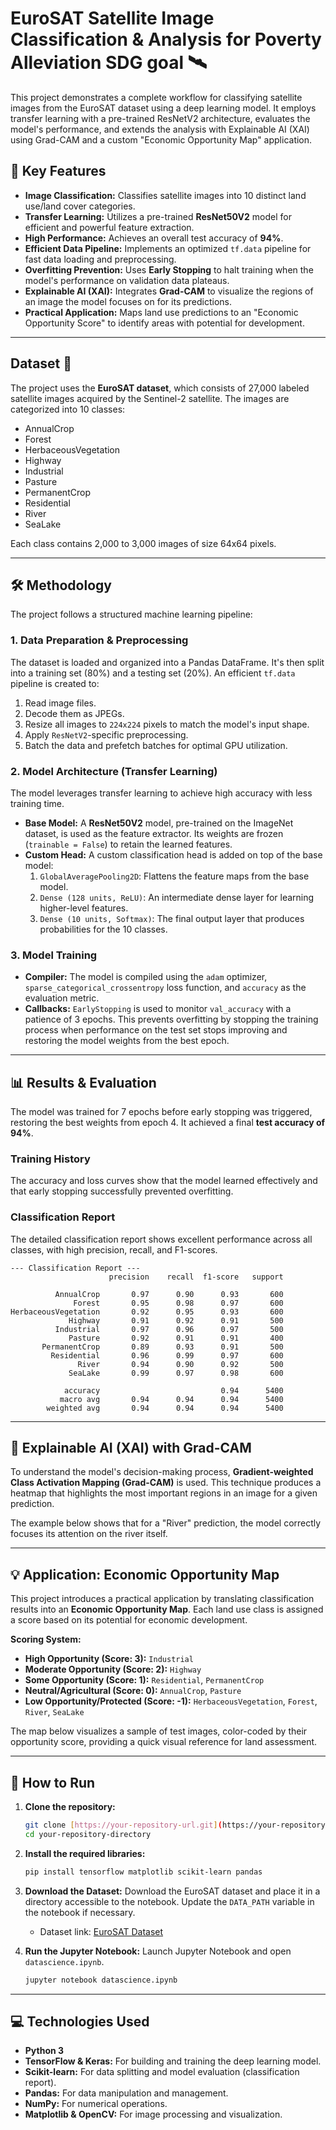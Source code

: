 # EuroSAT Satellite Image Classification & Analysis for Poverty Alleviation SDG goal 🛰️

This project demonstrates a complete workflow for classifying satellite images from the EuroSAT dataset using a deep learning model. It employs transfer learning with a pre-trained ResNetV2 architecture, evaluates the model's performance, and extends the analysis with Explainable AI (XAI) using Grad-CAM and a custom "Economic Opportunity Map" application.

## 🌟 Key Features

* **Image Classification:** Classifies satellite images into 10 distinct land use/land cover categories.
* **Transfer Learning:** Utilizes a pre-trained **ResNet50V2** model for efficient and powerful feature extraction.
* **High Performance:** Achieves an overall test accuracy of **94%**.
* **Efficient Data Pipeline:** Implements an optimized `tf.data` pipeline for fast data loading and preprocessing.
* **Overfitting Prevention:** Uses **Early Stopping** to halt training when the model's performance on validation data plateaus.
* **Explainable AI (XAI):** Integrates **Grad-CAM** to visualize the regions of an image the model focuses on for its predictions.
* **Practical Application:** Maps land use predictions to an "Economic Opportunity Score" to identify areas with potential for development.

---

## Dataset 📂

The project uses the **EuroSAT dataset**, which consists of 27,000 labeled satellite images acquired by the Sentinel-2 satellite. The images are categorized into 10 classes:

* AnnualCrop
* Forest
* HerbaceousVegetation
* Highway
* Industrial
* Pasture
* PermanentCrop
* Residential
* River
* SeaLake

Each class contains 2,000 to 3,000 images of size 64x64 pixels.

---

## 🛠️ Methodology

The project follows a structured machine learning pipeline:

### 1. Data Preparation & Preprocessing

The dataset is loaded and organized into a Pandas DataFrame. It's then split into a training set (80%) and a testing set (20%). An efficient `tf.data` pipeline is created to:
1.  Read image files.
2.  Decode them as JPEGs.
3.  Resize all images to `224x224` pixels to match the model's input shape.
4.  Apply `ResNetV2`-specific preprocessing.
5.  Batch the data and prefetch batches for optimal GPU utilization.

### 2. Model Architecture (Transfer Learning)

The model leverages transfer learning to achieve high accuracy with less training time.

* **Base Model:** A **ResNet50V2** model, pre-trained on the ImageNet dataset, is used as the feature extractor. Its weights are frozen (`trainable = False`) to retain the learned features.
* **Custom Head:** A custom classification head is added on top of the base model:
    1.  `GlobalAveragePooling2D`: Flattens the feature maps from the base model.
    2.  `Dense (128 units, ReLU)`: An intermediate dense layer for learning higher-level features.
    3.  `Dense (10 units, Softmax)`: The final output layer that produces probabilities for the 10 classes.

### 3. Model Training

* **Compiler:** The model is compiled using the `adam` optimizer, `sparse_categorical_crossentropy` loss function, and `accuracy` as the evaluation metric.
* **Callbacks:** `EarlyStopping` is used to monitor `val_accuracy` with a patience of 3 epochs. This prevents overfitting by stopping the training process when performance on the test set stops improving and restoring the model weights from the best epoch.

---

## 📊 Results & Evaluation

The model was trained for 7 epochs before early stopping was triggered, restoring the best weights from epoch 4. It achieved a final **test accuracy of 94%**.

### Training History

The accuracy and loss curves show that the model learned effectively and that early stopping successfully prevented overfitting.


### Classification Report

The detailed classification report shows excellent performance across all classes, with high precision, recall, and F1-scores.

```
--- Classification Report ---
                      precision    recall  f1-score   support

          AnnualCrop       0.97      0.90      0.93       600
              Forest       0.95      0.98      0.97       600
HerbaceousVegetation       0.92      0.95      0.93       600
             Highway       0.91      0.92      0.91       500
          Industrial       0.97      0.96      0.97       500
             Pasture       0.92      0.91      0.91       400
       PermanentCrop       0.89      0.93      0.91       500
         Residential       0.96      0.99      0.97       600
               River       0.94      0.90      0.92       500
             SeaLake       0.99      0.97      0.98       600

            accuracy                           0.94      5400
           macro avg       0.94      0.94      0.94      5400
        weighted avg       0.94      0.94      0.94      5400
```

---

## 🧠 Explainable AI (XAI) with Grad-CAM

To understand the model's decision-making process, **Gradient-weighted Class Activation Mapping (Grad-CAM)** is used. This technique produces a heatmap that highlights the most important regions in an image for a given prediction.

The example below shows that for a "River" prediction, the model correctly focuses its attention on the river itself.


---

## 💡 Application: Economic Opportunity Map

This project introduces a practical application by translating classification results into an **Economic Opportunity Map**. Each land use class is assigned a score based on its potential for economic development.

**Scoring System:**
* **High Opportunity (Score: 3):** `Industrial`
* **Moderate Opportunity (Score: 2):** `Highway`
* **Some Opportunity (Score: 1):** `Residential`, `PermanentCrop`
* **Neutral/Agricultural (Score: 0):** `AnnualCrop`, `Pasture`
* **Low Opportunity/Protected (Score: -1):** `HerbaceousVegetation`, `Forest`, `River`, `SeaLake`

The map below visualizes a sample of test images, color-coded by their opportunity score, providing a quick visual reference for land assessment.


---

## 🚀 How to Run

1.  **Clone the repository:**
    ```bash
    git clone [https://your-repository-url.git](https://your-repository-url.git)
    cd your-repository-directory
    ```

2.  **Install the required libraries:**
    ```bash
    pip install tensorflow matplotlib scikit-learn pandas
    ```

3.  **Download the Dataset:**
    Download the EuroSAT dataset and place it in a directory accessible to the notebook. Update the `DATA_PATH` variable in the notebook if necessary.
    * Dataset link: [EuroSAT Dataset](https://github.com/phelber/EuroSAT)

4.  **Run the Jupyter Notebook:**
    Launch Jupyter Notebook and open `datascience.ipynb`.
    ```bash
    jupyter notebook datascience.ipynb
    ```

---

## 💻 Technologies Used

* **Python 3**
* **TensorFlow & Keras:** For building and training the deep learning model.
* **Scikit-learn:** For data splitting and model evaluation (classification report).
* **Pandas:** For data manipulation and management.
* **NumPy:** For numerical operations.
* **Matplotlib & OpenCV:** For image processing and visualization.
